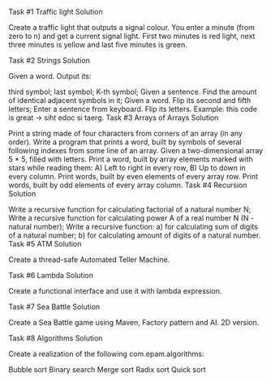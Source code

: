 Task #1 Traffic light
Solution

Create a traffic light that outputs a signal colour. You enter a minute (from zero to n) and get a current signal light. First two minutes is red light, next three minutes is yellow and last five minutes is green.

Task #2 Strings
Solution

Given a word. Output its:

third symbol;
last symbol;
K-th symbol;
Given a sentence. Find the amount of identical adjacent symbols in it;
Given a word. Flip its second and fifth letters;
Enter a sentence from keyboard. Flip its letters. Example: this code is great -> siht edoc si taerg.
Task #3 Arrays of Arrays
Solution

Print a string made of four characters from corners of an array (in any order).
Write a program that prints a word, built by symbols of several following indexes from some line of an array.
Given a two-dimensional array 5 * 5, filled with letters. Print a word, built by array elements marked with stars while reading them: A) Left to right in every row, B) Up to down in every column.
Print words, built by even elements of every array row.
Print words, built by odd elements of every array column.
Task #4 Recursion
Solution

Write a recursive function for calculating factorial of a natural number N;
Write a recursive function for calculating power A of a real number N (N - natural number);
Write a recursive function: a) for calculating sum of digits of a natural number; b) for calculating amount of digits of a natural number.
Task #5 ATM
Solution

Create a thread-safe Automated Teller Machine.

Task #6 Lambda
Solution

Create a functional interface and use it with lambda expression.

Task #7 Sea Battle
Solution

Create a Sea Battle game using Maven, Factory pattern and AI. 2D version.

Task #8 Algorithms
Solution

Create a realization of the following com.epam.algorithms:

Bubble sort
Binary search
Merge sort
Radix sort
Quick sort
